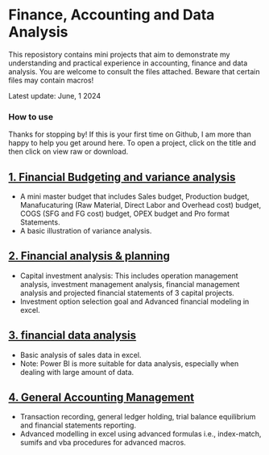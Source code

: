 # Finance, Accounting and Data Analysis 
This reposistory contains mini projects that aim to demonstrate my understanding and practical experience in accounting, finance and data analysis. You are welcome to consult the files attached. Beware that certain files may contain macros!

Latest update: June, 1 2024

### How to use
Thanks for stopping by! If this is your first time on Github, I am more than happy to help you get around here. To open a project, click on the title and then click on view raw or download.


## [1. Financial Budgeting and variance analysis](https://github.com/eliediwa9/Financial-and-Data-Analysis/blob/4bd1030319769cd9bd183681e4bbab66dff704db/1.Maser%20budget%20and%20variance%20analysis.xlsx)
- A mini master budget that includes Sales budget, Production budget, Manafucaturing (Raw Material, Direct Labor and Overhead cost) budget, COGS (SFG and FG cost) budget, OPEX budget and Pro format Statements.
- A basic illustration of variance analysis.

## [2. Financial analysis & planning](https://github.com/eliediwa9/Financial-and-Data-Analysis/blob/bdca449423640c96ad723cc8cc36ceaada3d6ee7/2.Financial%20planning%20%26%20analysis.xlsx)
- Capital investment analysis: This includes operation management analysis, investment management analysis, financial management analysis and projected financial statements of 3 capital projects.
- Investment option selection goal and Advanced financial modeling in excel.


## [3. financial data analysis ](https://github.com/eliediwa9/Financial-and-Data-Analysis/blob/3bd92432e5a1c7d5ecd474b513c3b5349596f05c/3.Financial%20data%20analysis.xlsx)
- Basic analysis of sales data in excel.
- Note: Power BI is more suitable for data analysis, especially when dealing with large amount of data.

## [4. General Accounting Management](https://github.com/eliediwa9/Financial-and-Data-Analysis/blob/c72f2b9541b3972c7cd89851c6296d2e7220befb/4.%20General%20Accounting%20Tool.xlsm)
- Transaction recording, general ledger holding, trial balance equilibrium and financial statements reporting.
- Advanced modelling in excel using advanced formulas i.e., index-match, sumifs and vba procedures for advanced macros.
